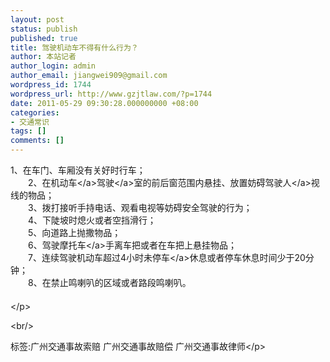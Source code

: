 ```yaml
---
layout: post
status: publish
published: true
title: 驾驶机动车不得有什么行为？
author: 本站记者
author_login: admin
author_email: jiangwei909@gmail.com
wordpress_id: 1744
wordpress_url: http://www.gzjtlaw.com/?p=1744
date: 2011-05-29 09:30:28.000000000 +08:00
categories:
- 交通常识
tags: []
comments: []
---
```

<p>1、在车门、车厢没有关好时行车； <br>　　2、在<a>机动车<&#47;a><a>驾驶<&#47;a>室的前后窗范围内悬挂、放置妨碍<a>驾驶人<&#47;a>视线的物品； <br>　　3、拨打接听手持电话、观看电视等妨碍安全驾驶的行为； <br>　　4、下陡坡时熄火或者空挡滑行； <br>　　5、向道路上抛撒物品； <br>　　6、驾驶<a>摩托车<&#47;a>手离车把或者在车把上悬挂物品； <br>　　7、连续驾驶机动车超过4小时未<a>停车<&#47;a>休息或者停车休息时间少于20分钟； <br>　　8、在禁止鸣喇叭的区域或者路段鸣喇叭。 <br>　　 <br><&#47;p><br&#47;><p>标签:广州交通事故索赔 广州交通事故赔偿 广州交通事故律师<&#47;p>
